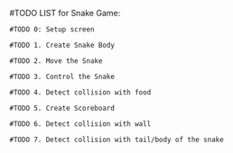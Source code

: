 #TODO LIST for Snake Game:

    #TODO 0: Setup screen
    
    #TODO 1. Create Snake Body
    
    #TODO 2. Move the Snake
    
    #TODO 3. Control the Snake
    
    #TODO 4. Detect collision with food
    
    #TODO 5. Create Scoreboard
    
    #TODO 6. Detect collision with wall
    
    #TODO 7. Detect collision with tail/body of the snake
